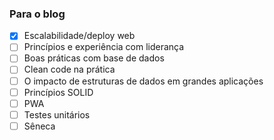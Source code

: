 
### Para o blog
- [x] Escalabilidade/deploy web
- [ ] Princípios e experiência com liderança
- [ ] Boas práticas com base de dados
- [ ] Clean code na prática
- [ ] O impacto de estruturas de dados em grandes aplicações
- [ ] Princípios SOLID
- [ ] PWA
- [ ] Testes unitários
- [ ] Sêneca